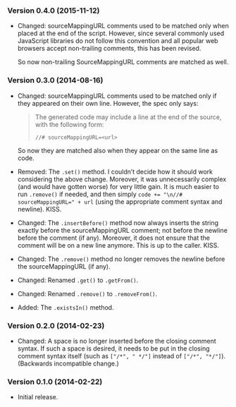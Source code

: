 ### Version 0.4.0 (2015-11-12) ###

- Changed: sourceMappingURL comments used to be matched only when placed at the end of the script. However, since
  several commonly used JavaScript libraries do not follow this convention and all popular web browsers accept
  non-trailing comments, this has been revised.

  So now non-trailing SourceMappingURL comments are matched as well.

### Version 0.3.0 (2014-08-16) ###

- Changed: sourceMappingURL comments used to be matched only if they appeared on their own line. However, the spec only
  says:

  > The generated code may include a line at the end of the source, with the following form:
  >
  >     //# sourceMappingURL=<url>

  So now they are matched also when they appear on the same line as code.

- Removed: The `.set()` method. I couldn’t decide how it should work considering the above change. Moreover, it was
  unnecessarily complex (and would have gotten worse) for very little gain. It is much easier to run
  `.remove()` if needed, and then simply `code += "\n//# sourceMappingURL=" + url` (using the appropriate comment syntax
  and newline). KISS.

- Changed: The `.insertBefore()` method now always inserts the string exactly before the sourceMappingURL comment; not
  before the newline before the comment (if any). Moreover, it does not ensure that the comment will be on a new line
  anymore. This is up to the caller. KISS.

- Changed: The `.remove()` method no longer removes the newline before the sourceMappingURL (if any).

- Changed: Renamed `.get()` to `.getFrom()`.
- Changed: Renamed `.remove()` to `.removeFrom()`.

- Added: The `.existsIn()` method.

### Version 0.2.0 (2014-02-23) ###

- Changed: A space is no longer inserted before the closing comment syntax. If such a space is desired, it needs to be
  put in the closing comment syntax itself (such as `["/*", " */"]` instead of `["/*", "*/"]`). (Backwards incompatible
  change.)

### Version 0.1.0 (2014-02-22) ###

- Initial release.
